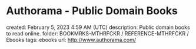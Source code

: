 # Authorama - Public Domain Books

created: February 5, 2023 4:59 AM (UTC)
description: Public domain books to read online.
folder: BOOKMRKS-MTHRFCKR / REFERENCE-MTHRFCKR / Ebooks
tags: ebooks
url: http://www.authorama.com/
